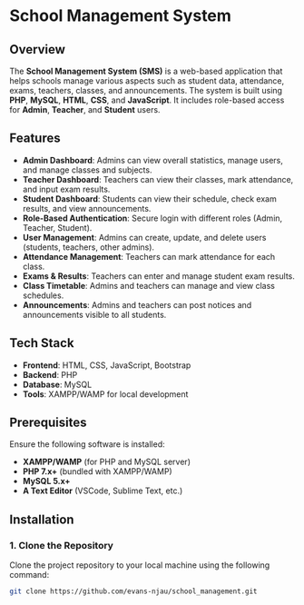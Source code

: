 # School Management System

## Overview
The **School Management System (SMS)** is a web-based application that helps schools manage various aspects such as student data, attendance, exams, teachers, classes, and announcements. The system is built using **PHP**, **MySQL**, **HTML**, **CSS**, and **JavaScript**. It includes role-based access for **Admin**, **Teacher**, and **Student** users.

## Features
- **Admin Dashboard**: Admins can view overall statistics, manage users, and manage classes and subjects.
- **Teacher Dashboard**: Teachers can view their classes, mark attendance, and input exam results.
- **Student Dashboard**: Students can view their schedule, check exam results, and view announcements.
- **Role-Based Authentication**: Secure login with different roles (Admin, Teacher, Student).
- **User Management**: Admins can create, update, and delete users (students, teachers, other admins).
- **Attendance Management**: Teachers can mark attendance for each class.
- **Exams & Results**: Teachers can enter and manage student exam results.
- **Class Timetable**: Admins and teachers can manage and view class schedules.
- **Announcements**: Admins and teachers can post notices and announcements visible to all students.

## Tech Stack
- **Frontend**: HTML, CSS, JavaScript, Bootstrap
- **Backend**: PHP
- **Database**: MySQL
- **Tools**: XAMPP/WAMP for local development

## Prerequisites
Ensure the following software is installed:
- **XAMPP/WAMP** (for PHP and MySQL server)
- **PHP 7.x+** (bundled with XAMPP/WAMP)
- **MySQL 5.x+**
- **A Text Editor** (VSCode, Sublime Text, etc.)

## Installation

### 1. Clone the Repository

Clone the project repository to your local machine using the following command:

```bash
git clone https://github.com/evans-njau/school_management.git
